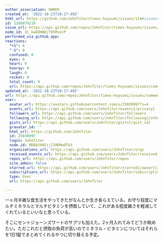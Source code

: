 ```yaml
---
author_association: OWNER
created_at: '2022-10-23T10:17:49Z'
html_url: https://github.com/JohnTitor/times-huyuumi/issues/114#issuecomment-1288079119
id: 1288079119
issue_url: https://api.github.com/repos/JohnTitor/times-huyuumi/issues/114
node_id: IC_kwDOHWEcT85MxocP
performed_via_github_app: 
reactions:
  "+1": 0
  "-1": 0
  confused: 0
  eyes: 0
  heart: 0
  hooray: 0
  laugh: 0
  rocket: 0
  total_count: 0
  url: https://api.github.com/repos/JohnTitor/times-huyuumi/issues/comments/1288079119/reactions
updated_at: '2022-10-23T10:17:49Z'
url: https://api.github.com/repos/JohnTitor/times-huyuumi/issues/comments/1288079119
user:
  avatar_url: https://avatars.githubusercontent.com/u/25030997?v=4
  events_url: https://api.github.com/users/JohnTitor/events{/privacy}
  followers_url: https://api.github.com/users/JohnTitor/followers
  following_url: https://api.github.com/users/JohnTitor/following{/other_user}
  gists_url: https://api.github.com/users/JohnTitor/gists{/gist_id}
  gravatar_id: ''
  html_url: https://github.com/JohnTitor
  id: 25030997
  login: JohnTitor
  node_id: MDQ6VXNlcjI1MDMwOTk3
  organizations_url: https://api.github.com/users/JohnTitor/orgs
  received_events_url: https://api.github.com/users/JohnTitor/received_events
  repos_url: https://api.github.com/users/JohnTitor/repos
  site_admin: false
  starred_url: https://api.github.com/users/JohnTitor/starred{/owner}{/repo}
  subscriptions_url: https://api.github.com/users/JohnTitor/subscriptions
  type: User
  url: https://api.github.com/users/JohnTitor

---
```

一ヶ月半雑な食生活をやってきたがなんとか生き長らえている。お守り程度にマルチミネラルとマルチビタミンを摂取していて、これがある程度雑さを軽減してくれているといいなと思っている。

そこにセントジョーンズワートのサプリも加えた。2ヶ月入れてみてどうか眺めたい。ただこれだと摂取の負荷が高いのでミネラル・ビタミンについてはそれらを1日1錠でまとめてくれるやつに切り替える予定。